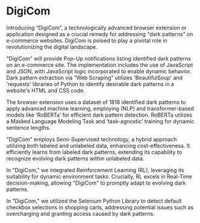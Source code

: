 # DigiCom
Introducing “DigiCom”, a technologically advanced browser extension or application designed as a crucial remedy for addressing "dark patterns" on e-commerce websites. DigiCom is poised to play a pivotal role in revolutionizing the digital landscape.

"DigiCom" will provide Pop-Up notifications listing identified dark patterns on an e-commerce site. The implementation includes the use of JavaScript and JSON, with JavaScript logic incorporated to enable dynamic behavior. Dark pattern extraction via ”Web Scraping” utilizes 'BeautifulSoup' and 'requests' libraries of Python to identify desirable dark patterns in a website's HTML and CSS code.

The browser extension uses a dataset of 1818 identified dark patterns to apply advanced machine learning, employing (NLP) and transformer-based models like ‘RoBERTa’ for efficient dark pattern detection. RoBERTa utilizes a Masked Language Modeling Task and ‘task-agnostic’ training for dynamic sentence lengths.

"DigiCom" employs Semi-Supervised technology, a hybrid approach utilizing both labeled and unlabeled data, enhancing cost-effectiveness. It efficiently learns from labeled dark patterns, extending its capability to recognize evolving dark patterns within unlabeled data.

In "DigiCom," we integrated Reinforcement Learning (RL), leveraging its suitability for dynamic environment tasks. Crucially, RL excels in Real-Time decision-making, allowing "DigiCom" to promptly adapt to evolving dark patterns.

In "DigiCom," we utilized the Selenium Python Library to detect default checkbox selections in shopping carts, addressing potential issues such as overcharging and granting access caused by dark patterns.
